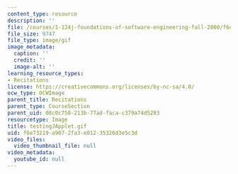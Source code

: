 ```yaml
---
content_type: resource
description: ''
file: /courses/1-124j-foundations-of-software-engineering-fall-2000/f6e73219a9072fa3e01235326d3e5c3d_testingJApplet.gif
file_size: 9747
file_type: image/gif
image_metadata:
  caption: ''
  credit: ''
  image-alt: ''
learning_resource_types:
- Recitations
license: https://creativecommons.org/licenses/by-nc-sa/4.0/
ocw_type: OCWImage
parent_title: Recitations
parent_type: CourseSection
parent_uid: 08c0c758-213b-77ad-faca-c379a74d5283
resourcetype: Image
title: testingJApplet.gif
uid: f6e73219-a907-2fa3-e012-35326d3e5c3d
video_files:
  video_thumbnail_file: null
video_metadata:
  youtube_id: null
---
```

